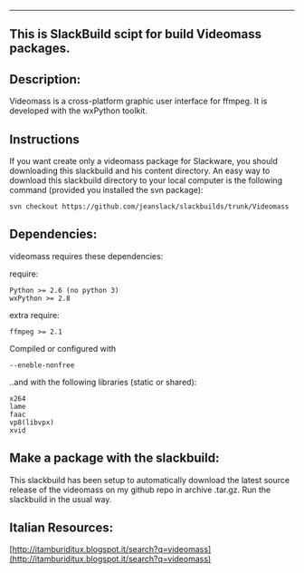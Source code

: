 ---------------------------------------------------------
This is SlackBuild scipt for build Videomass packages.
---------------------------------------------------------

Description:
----
Videomass is a cross-platform graphic user interface for ffmpeg. 
It is developed with the wxPython toolkit.

Instructions
----
If you want create only a videomass package for Slackware, you should 
downloading this slackbuild and his content directory. An easy way to download 
this slackbuild directory to your local computer is the following command 
(provided you installed the svn package):

    svn checkout https://github.com/jeanslack/slackbuilds/trunk/Videomass

Dependencies:
----
videomass requires these dependencies:

require:
	
    Python >= 2.6 (no python 3)
    wxPython >= 2.8
    
extra require:
  
    ffmpeg >= 2.1

Compiled or configured with 

    --eneble-nonfree 

..and with the following libraries (static or shared):

    x264
    lame
    faac
    vp8(libvpx)
    xvid
    
Make a package with the slackbuild:
----
This slackbuild has been setup to automatically download the latest source 
release of the videomass on my github repo in archive .tar.gz.
Run the slackbuild in the usual way.

Italian Resources:
----
[http://itamburiditux.blogspot.it/search?q=videomass](http://itamburiditux.blogspot.it/search?q=videomass)
